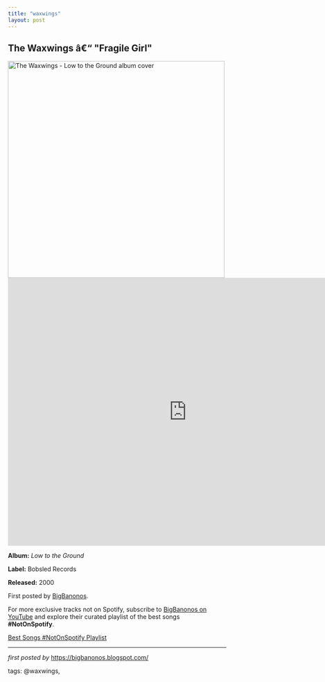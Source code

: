 ```yaml
---
title: "waxwings"
layout: post
---
```

<h2>The Waxwings â€“ "Fragile Girl"</h2> <img src="https://m.media-amazon.com/images/I/815HNiA75YL._UF1000,1000_QL80_.jpg" alt="The Waxwings - Low to the Ground album cover" width="500"> <iframe width="824" height="618" src="https://www.youtube.com/embed/MigN4c8SNuU" title="The Waxwings - Fragile Girl" frameborder="0" allow="accelerometer; autoplay; clipboard-write; encrypted-media; gyroscope; picture-in-picture; web-share" referrerpolicy="strict-origin-when-cross-origin" allowfullscreen></iframe> <p><strong>Album:</strong> <em>Low to the Ground</em></p>
<p><strong>Label:</strong> Bobsled Records</p>
<p><strong>Released:</strong> 2000</p> <p>First posted by <a href="https://bigbanonos.blogspot.com/">BigBanonos</a>.</p>

<!--Subscribe and Playlist Links-->
<div>
    <p>For more exclusive tracks not on Spotify, subscribe to <a href="https://www.youtube.com/@BigBanonos" target="_blank">BigBanonos on YouTube</a> and explore their curated playlist of the best songs <strong>#NotOnSpotify</strong>.</p>
    <p><a href="https://www.youtube.com/playlist?list=PLtuNtuTatqI0kFahUCbtbfenC_ET5O_tr" target="_blank">Best Songs #NotOnSpotify Playlist<br /></a></p></div>

<hr />

<p><em>first posted by</em> <a href="https://bigbanonos.blogspot.com/" rel="noopener" target="_new">https://bigbanonos.blogspot.com/</a></p>

<p>tags: @waxwings,</p>
